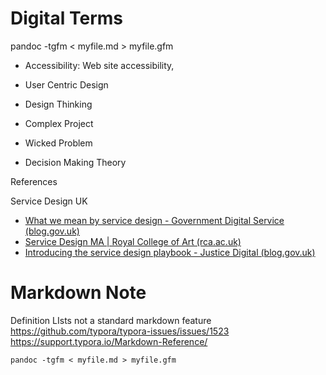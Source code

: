 # Digital Terms 






pandoc -tgfm < myfile.md > myfile.gfm



- Accessibility: Web site accessibility, 

- User Centric Design
- Design Thinking
- Complex Project
- Wicked Problem
- Decision Making Theory





References

Service Design UK

- [What we mean by service design - Government Digital Service (blog.gov.uk)](https://gds.blog.gov.uk/2016/04/18/what-we-mean-by-service-design/)
- [Service Design MA | Royal College of Art (rca.ac.uk)](https://www.rca.ac.uk/study/programme-finder/service-design-ma/)
- [Introducing the service design playbook - Justice Digital (blog.gov.uk)](https://mojdigital.blog.gov.uk/2021/06/25/introducing-the-service-design-playbook/)

# Markdown Note
Definition LIsts not a standard markdown feature
https://github.com/typora/typora-issues/issues/1523
https://support.typora.io/Markdown-Reference/

```
pandoc -tgfm < myfile.md > myfile.gfm
```
